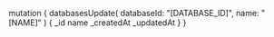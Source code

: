 mutation {
    databasesUpdate(
        databaseId: "[DATABASE_ID]",
        name: "[NAME]"
    ) {
        _id
        name
        _createdAt
        _updatedAt
    }
}
